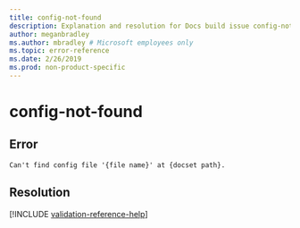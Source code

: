 ```yaml
---
title: config-not-found
description: Explanation and resolution for Docs build issue config-not-found
author: meganbradley
ms.author: mbradley # Microsoft employees only
ms.topic: error-reference
ms.date: 2/26/2019
ms.prod: non-product-specific
---
```

# config-not-found

## Error

`Can't find config file '{file name}' at {docset path}.`

## Resolution

<!--make sure to add this file to your includes folder and verify the path-->
[!INCLUDE [validation-reference-help](includes/validation-reference-help.md)]
